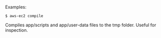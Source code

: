 Examples:

    $ aws-ec2 compile

Compiles app/scripts and app/user-data files to the tmp folder. Useful for inspection.
